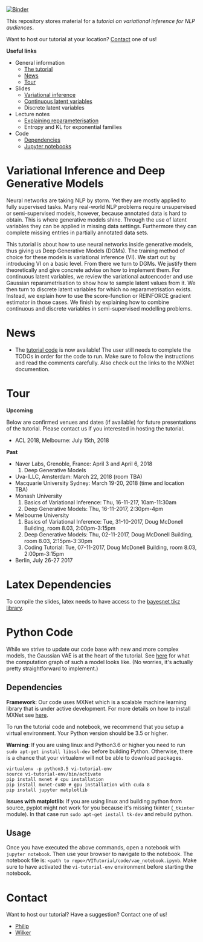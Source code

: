 [![Binder](https://mybinder.org/badge.svg)](https://mybinder.org/v2/gh/philschulz/VITutorial/master)

This repository stores material for a *tutorial on variational inference for NLP audiences*. 

Want to host our tutorial at your location? [Contact](#contact) one of us!


**Useful links**

* General information
  * [The tutorial](#general)
  * [News](#news)
  * [Tour](#tour)
* Slides
  * [Variational inference](//github.com/philschulz/VITutorial/blob/master/modules/M1_Basics/M1_Basics.pdf)
  * [Continuous latent variables](//github.com/philschulz/VITutorial/blob/master/modules/M6_DeepGenerativeModels/M6_DeepGenerativeModels.pdf)
  * Discrete latent variables
* Lecture notes
  * [Explaining reparameterisation](//github.com/philschulz/VITutorial/blob/master/modules/M6_DeepGenerativeModels/ExplainingReparametrisationGradients.pdf)
  * Entropy and KL for exponential families
* Code
  * [Dependencies](#code)
  * [Jupyter notebooks](//github.com/philschulz/VITutorial/tree/master/code)
  

# <a name="general"> Variational Inference and Deep Generative Models

Neural networks are taking NLP by storm. Yet they are mostly applied to fully supervised tasks. 
Many real-world NLP problems require unsupervised or semi-supervised models, however, because annotated data is hard to obtain. 
This is where generative models shine. 
Through the use of latent variables they can be applied in missing data settings. Furthermore they can complete missing entries in partially annotated data sets.

This tutorial is about how to use neural networks inside generative models, thus giving us Deep Generative Models (DGMs). 
The training method of choice for these models is variational inference (VI). 
We start out by introducing VI on a basic level. From there we turn to DGMs. 
We justify them theoretically and give concrete advise on how to implement them. For continuous latent variables, we review the variational autoencoder and use Gaussian reparametrisation to show how to sample latent values from it. 
We then turn to discrete latent variables for which no reparametrisation exists. 
Instead, we explain how to use the score-function or REINFORCE gradient estimator in those cases. 
We finish by explaining how to combine continuous and discrete variables in semi-supervised modelling problems.

# <a name="news"> News

* The [tutorial code](code/vae_notebook.ipynb) is now available! The user still needs to complete the TODOs in order for the code to run.
Make sure to follow the instructions and read the comments carefully. Also check out the links to the MXNet documention.

# <a name="tour"> Tour

**Upcoming**

Below are confirmed venues and dates (if available) for future presentations of the tutorial. Please contact us
if you interested in hosting the tutorial.

* ACL 2018, Melbourne: July 15th, 2018

**Past**
* Naver Labs, Grenoble, France: April 3 and April 6, 2018
  1. Deep Generative Models
* Uva-ILLC, Amsterdam: March 22, 2018 (room TBA)
* Macquarie University Sydney: March 19-20, 2018 (time and location TBA)
* Monash University
  1. Basics of Variational Inference: Thu, 16-11-217, 10am-11:30am
  2. Deep Generative Models: Thu, 16-11-2017, 2:30pm-4pm
* Melbourne University
  1. Basics of Variational Inference: Tue, 31-10-2017, Doug McDonell Building, room 8.03, 2:00pm-3:15pm
  2. Deep Generative Models: Thu, 02-11-2017, Doug McDonell Building, room 8.03, 2:15pm-3:30pm
  3. Coding Tutorial: Tue, 07-11-2017, Doug McDonell Building, room 8.03, 2:00pm-3:15pm
* Berlin, July 26-27 2017

# Latex Dependencies
To compile the slides, latex needs to have access to the [bayesnet tikz library](https://github.com/jluttine/tikz-bayesnet).

# <a name="code"> Python Code

While we strive to update our code base with new and more complex models, the Gaussian VAE is at the heart of the tutorial.
See [here](code/gaussian_vae.pdf.gv.pdf) for what the computation graph of such a model looks like. (No worries, it's actually
pretty straightforward to implement.) 

## Dependencies
**Framework**: Our code uses MXNet which is a scalable machine learning library that is under active development.
For more details on how to install MXNet see [here](https://mxnet.incubator.apache.org/get_started/install.html).

To run the tutorial code and notebook, we recommend that you setup a virtual environment. Your Python version
should be 3.5 or higher.

**Warning**: If you are using linux and Python3.6 or higher you need to run `sudo apt-get install libssl-dev` before
building Python. Otherwise, there is a chance that your virtualenv will not be able to download packages.
```
virtualenv -p python3.5 vi-tutorial-env
source vi-tutorial-env/bin/activate
pip install mxnet # cpu installation
pip install mxnet-cu80 # gpu installation with cuda 8
pip install jupyter matplotlib
```
**Issues with matplotlib:** If you are using linux and building python from source, pyplot might not work for you 
because it's missing tkinter (`_tkinter` module). In that case run `sudo apt-get install tk-dev` and rebuild python.

## Usage

Once you have executed the above commands, open a notebook with `jupyter notebook`. Then use your browser to navigate
to the notebook. The notebook file is: `<path to repo>/VITutorial/code/vae_notebook.ipynb`. Make sure to have activated
the `vi-tutorial-env` environment before starting the notebook.


# <a name="contact"> Contact

Want to host our tutorial? Have a suggestion? Contact one of us!

* [Philip](//philipschulz.org)
* [Wilker](//wilkeraziz.github.io)
